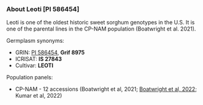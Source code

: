 ### **About Leoti [PI 586454]**

Leoti is one of the oldest historic sweet sorghum genotypes in the U.S. It is one of the parental lines in the CP-NAM population (Boatwright et al. 2021).

Germplasm synonyms:
* GRIN: [PI 586454](https://npgsweb.ars-grin.gov/gringlobal/accessiondetail.aspx?id=1046000), **Grif 8975**
* ICRISAT: **IS 27843**
* Cultivar: **LEOTI**

Population panels:
* CP-NAM - 12 accessions (Boatwright et al, 2021; [Boatwright et al, 2022](https://www.sorghumbase.org/post/whole-genome-sequencing-of-400-sorghum-association-panel-sap-accessions-establishes-a-crucial-resource-for-dissecting-genomic-diversity-in-sorghum); Kumar et al, 2022)
